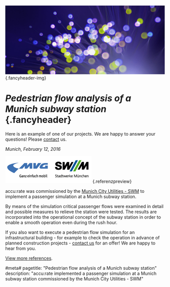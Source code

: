 ![](/img/accurate-bild-3.jpg) {.fancyheader-img}
# *Pedestrian flow analysis of a Munich subway station* {.fancyheader}

Here is an example of one of our projects. We are happy to answer your questions! Please [contact](kontakt) us.

*Munich, February 12, 2016*

[![Logo SWM MVG](img/referenzen/logo-swm-mvg.png)](https://www.swm.de/) {.referenzpreview}

accu:rate was commissioned by the [Munich City Utilities - SWM](https://www.swm.de/) to implement a passenger simulation at a Munich subway station.

By means of the simulation critical passenger flows were examined in detail and possible measures to relieve the station were tested. The results are incorporated into the operational concept of the subway station in order to enable a smooth operation even during the rush hour.

If you also want to execute a pedestrian flow simulation for an infrastructural building - for example to check the operation in advance of planned construction projects - [contact us](kontakt) for an offer! We are happy to hear from you.

[View more references](referenzen).



#meta#
pagetitle: "Pedestrian flow analysis of a Munich subway station"
description: "accu:rate implemented a passenger simulation at a Munich subway station commissioned by the Munich City Utilities - SWM"

